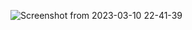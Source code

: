 ![Screenshot from 2023-03-10 22-41-39](https://user-images.githubusercontent.com/99389441/224379664-38b465b2-863c-4465-a212-a62b50636854.png)
